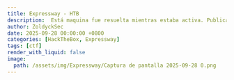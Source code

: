 ```yaml
---
title: Expressway - HTB
description:  Está maquina fue resuelta mientras estaba activa. Publicado tras su retiro oficial según las normas de HackTheBox.
author: ZoldyckSec
date: 2025-09-28 00:00:00 +0800
categories: [HackTheBox, Expressway]
tags: [ctf]
render_with_liquid: false
image:
  path: /assets/img/Expressway/Captura de pantalla 2025-09-28 0.png
---
```

